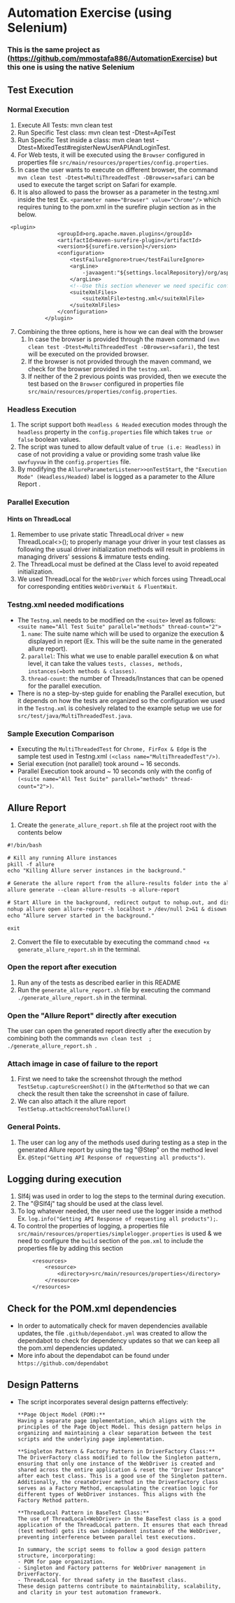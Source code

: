 # Automation Exercise (using Selenium)
### This is the same project as (https://github.com/mmostafa886/AutomationExercise) but this one is using the native Selenium
## Test Execution
### Normal Execution
1. Execute All Tests: mvn clean test
2. Run Specific Test class: mvn clean test -Dtest=ApiTest
3. Run Specific Test inside a class: mvn clean test -Dtest=MixedTest#registerNewUserAPIAndLoginTest.
4. For Web tests, it will be executed using the `Browser` configured in properties file `src/main/resources/properties/config.properties`.
5. In case the user wants to execute on different browser, the command `mvn clean test -Dtest=MultiThreadedTest -DBrowser=safari` can be used to execute the target script on Safari for example.
6. It is also allowed to pass the browser as a parameter in the testng.xml inside the test Ex. `<parameter name="Browser" value="Chrome"/>` which requires tuning to the pom.xml in the surefire plugin section as in the below.
```dtd
 <plugin>
                <groupId>org.apache.maven.plugins</groupId>
                <artifactId>maven-surefire-plugin</artifactId>
                <version>${surefire.version}</version>
                <configuration>
                    <testFailureIgnore>true</testFailureIgnore>
                    <argLine>
                        -javaagent:"${settings.localRepository}/org/aspectj/aspectjweaver/${aspectj.version}/aspectjweaver-${aspectj.version}.jar"
                    </argLine>
                    <!--Use this section whenever we need specific configuration for the test execution-->
                    <suiteXmlFiles>
                        <suiteXmlFile>testng.xml</suiteXmlFile>
                    </suiteXmlFiles>
                </configuration>
            </plugin>
```
7. Combining the three options, here is how we can deal with the browser
   1. In case the browser is provided through the maven command `(mvn clean test -Dtest=MultiThreadedTest -DBrowser=safari)`, the test will be executed on the provided browser.
   2. If the browser is not provided through the maven command, we check for the browser provided in the `testng.xml`.
   3. If neither of the 2 previous points was provided, then we execute the test based on the `Browser` configured in properties file `src/main/resources/properties/config.properties`.
### Headless Execution
1. The script support both `Headless & Headed` execution modes through the `headless` property in the `config.properties` file which takes `true or false` boolean values.
2. The script was tuned to allow default value of `true (i.e: Headless)` in case of not providing a value or providing some trash value like `uwvfuyvuw` in the `config.properties` file.
3. By modifying the `AllureParameterListener>>onTestStart`, the `"Execution Mode" (Headless/Headed)` label is logged as a parameter to the Allure Report .
### Parallel Execution
#### Hints on ThreadLocal
1. Remember to use private static ThreadLocal<WebDriver> driver = new ThreadLocal<>(); to properly manage your driver in your test classes as following the usual driver initialization methods will result in problems in managing drivers' sessions & immature tests ending.
2. The ThreadLocal must be defined at the Class level to avoid repeated initialization.
3. We used ThreadLocal for the `WebDriver` which forces using ThreadLocal for corresponding entities `WebDriverWait & FluentWait`.
### Testng.xml needed modifications
- The `Testng.xml` needs to be modified on the `<suite>` level as follows: `<suite name="All Test Suite" parallel="methods" thread-count="2">`
  1. `name`: The suite name which will be used to organize the execution & displayed in report (Ex. This will be the suite name in the generated allure report).
  2. `parallel`: This what we use to enable parallel execution & on what level, it can take the values `tests, classes, methods, instances(=both methods & classes)`.
  3. `thread-count`: the number of Threads/Instances that can be opened for the parallel execution.
- There is no a step-by-step guide for enabling the Parallel execution, but it depends on how the tests are organized so the configuration we used in the `Testng.xml` is cohesively related to the example setup we use for `src/test/java/MultiThreadedTest.java`.
### Sample Execution Comparison
- Executing the `MultiThreadedTest` for `Chrome, FirFox & Edge` is the sample test used in Testng.xml `(<class name="MultiThreadedTest"/>)`.
- Serial execution (not parallel) took around ~ 16 seconds.
- Parallel Execution took around ~ 10 seconds only with the config of `(<suite name="All Test Suite" parallel="methods" thread-count="2">)`.

## Allure Report
1. Create the `generate_allure_report.sh` file at the project root with the contents below
```dtd
#!/bin/bash

# Kill any running Allure instances
pkill -f allure
echo "Killing Allure server instances in the background."

# Generate the allure report from the allure-results folder into the allure-report folder
allure generate --clean allure-results -o allure-report

# Start Allure in the background, redirect output to nohup.out, and disown the process
nohup allure open allure-report -h localhost > /dev/null 2>&1 & disown
echo "Allure server started in the background."

exit
```
2. Convert the file to executable by executing the command `chmod +x generate_allure_report.sh` in the terminal.
### Open the report after execution
1. Run any of the tests as described earlier in this README
2. Run the `generate_allure_report.sh` file by executing the command `./generate_allure_report.sh` in the terminal.
###   Open the "Allure Report" directly after execution
The user can open the generated report directly after the execution by combining both the commands `mvn clean test  ; ./generate_allure_report.sh
`.
### Attach image in case of failure to the report
1. First we need to take the screenshot through the method `TestSetup.captureScreenShot()` in the `@AfterMethod` so that we can check the result then take the screenshot in case of failure.
2. We can also attach it the allure report `TestSetup.attachScreenshotToAllure()`
### General Points.
1. The user can log any of the methods used during testing as a step in the generated Allure report by using the tag "@Step" on the method level Ex. `@Step("Getting API Response of requesting all products")`.

## Logging during execution
1. Slf4j was used in order to log the steps to the terminal during execution.
2. The "@Slf4j" tag should be used at the class level.
3. To log whatever needed, the user need use the logger inside a method Ex. `log.info("Getting API Response of requesting all products");`.
4. To control the properties of logging, a properties file `src/main/resources/properties/simplelogger.properties` is used & we need to configure the `build` section of the `pom.xml` to include the properties file by adding this section
````dtd
        <resources>
            <resource>
                <directory>src/main/resources/properties</directory>
            </resource>
        </resources>
````

## Check for the POM.xml dependencies 
- In order to automatically check for maven dependencies available updates, the file `.github/dependabot.yml` was created to allow the dependabot to check for dependency updates so that we can keep all the pom.xml dependencies updated.
- More info about the dependabot can be found under `https://github.com/dependabot`

## Design Patterns
- The script incorporates several design patterns effectively:
    ```
    **Page Object Model (POM):**
    Having a separate page implementation, which aligns with the principles of the Page Object Model. This design pattern helps in organizing and maintaining a clear separation between the test scripts and the underlying page implementation.
    
    **Singleton Pattern & Factory Pattern in DriverFactory Class:**
    The DriverFactory class modified to follow the Singleton pattern, ensuring that only one instance of the WebDriver is created and shared across the entire application & reset the "Driver Instance" after each test class. This is a good use of the Singleton pattern.
    Additionally, the createDriver method in the DriverFactory class serves as a Factory Method, encapsulating the creation logic for different types of WebDriver instances. This aligns with the Factory Method pattern.
    
    **ThreadLocal Pattern in BaseTest Class:**
    The use of ThreadLocal<WebDriver> in the BaseTest class is a good application of the ThreadLocal pattern. It ensures that each thread (test method) gets its own independent instance of the WebDriver, preventing interference between parallel test executions.
  
    In summary, the script seems to follow a good design pattern structure, incorporating:
  - POM for page organization.
  - Singleton and Factory patterns for WebDriver management in DriverFactory.
  - ThreadLocal for thread safety in the BaseTest class.
  These design patterns contribute to maintainability, scalability, and clarity in your test automation framework.
    ```